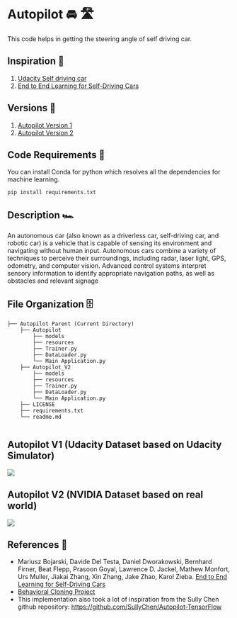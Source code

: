 # Autopilot 🚘 🛣️

This code helps in getting the steering angle of self driving car. 

## Inspiration 🗼

1) [Udacity Self driving car](https://github.com/udacity/CarND-Behavioral-Cloning-P3)
2) [End to End Learning for Self-Driving Cars](https://devblogs.nvidia.com/deep-learning-self-driving-cars/)

## Versions 🗽

1) [Autopilot Version 1](https://github.com/akshaybahadur21/Autopilot)
2) [Autopilot Version 2](https://github.com/akshaybahadur21/Autopilot/tree/master/Autopilot_V2)

## Code Requirements 🦄
You can install Conda for python which resolves all the dependencies for machine learning.

`pip install requirements.txt`

## Description 🏎️
An autonomous car (also known as a driverless car, self-driving car, and robotic car) is a vehicle that is capable of sensing its environment and navigating without human input. Autonomous cars combine a variety of techniques to perceive their surroundings, including radar, laser light, GPS, odometry, and computer vision. Advanced control systems interpret sensory information to identify appropriate navigation paths, as well as obstacles and relevant signage

## File Organization 🗄️

```shell
├── Autopilot Parent (Current Directory)
    ├── Autopilot
        ├── models 
        ├── resources
        ├── Trainer.py
        ├── DataLoader.py
        └── Main Application.py
    ├── Autopilot_V2
        ├── models 
        ├── resources
        ├── Trainer.py
        ├── DataLoader.py
        └── Main Application.py
    ├── LICENSE
    ├── requirements.txt
    └── readme.md
        
```

## Autopilot V1 (Udacity Dataset based on Udacity Simulator)
<img src="https://github.com/akshaybahadur21/BLOB/blob/master/final.gif">

## Autopilot V2 (NVIDIA Dataset based on real world)
<img src="https://github.com/akshaybahadur21/BLOB/blob/master/v2.gif">

## References 🔱
 
 - Mariusz Bojarski, Davide Del Testa, Daniel Dworakowski, Bernhard Firner, Beat Flepp, Prasoon Goyal, Lawrence D. Jackel, Mathew Monfort, Urs Muller, Jiakai Zhang, Xin Zhang, Jake Zhao, Karol Zieba. [End to End Learning for Self-Driving Cars](https://arxiv.org/abs/1604.07316)
 - [Behavioral Cloning Project](https://github.com/udacity/CarND-Behavioral-Cloning-P3) 
 - This implementation also took a lot of inspiration from the Sully Chen github repository: https://github.com/SullyChen/Autopilot-TensorFlow  
